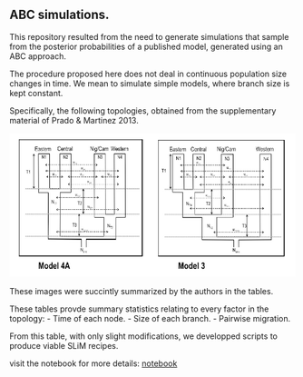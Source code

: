 ## ABC simulations.

This repository resulted from the need to generate simulations that sample from the posterior probabilities of a published model, generated using an ABC approach. 

The procedure proposed here does not deal in continuous population size changes in time. We mean to simulate simple models, where branch size is kept constant. 

Specifically, the following topologies, obtained from the supplementary material of Prado & Martinez 2013.

![image](trees_PM2013.png)


These images were succintly summarized by the authors in the tables.

These tables provde summary statistics relating to every factor in the topology:
    - Time of each node.
    - Size of each branch.
    - Pairwise migration.


From this table, with only slight modifications, we developped scripts to produce viable SLiM recipes. 

visit the notebook for more details: [notebook](https://nbviewer.jupyter.org/github/SantosJGND/SLiM/blob/master/demos_ABC/demos_utilities.ipynb)